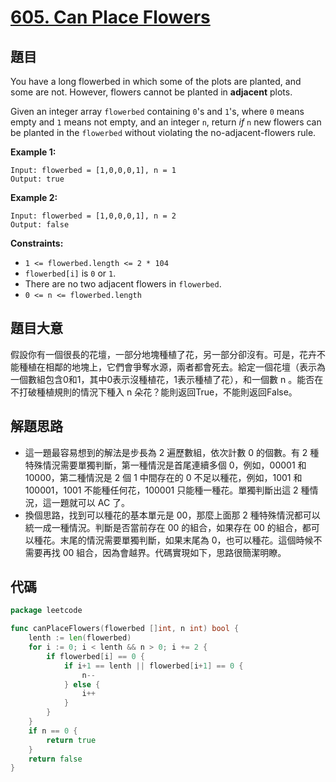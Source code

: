 # [605. Can Place Flowers](https://leetcode.com/problems/can-place-flowers/)

## 題目

You have a long flowerbed in which some of the plots are planted, and some are not. However, flowers cannot be planted in **adjacent** plots.

Given an integer array `flowerbed` containing `0`'s and `1`'s, where `0` means empty and `1` means not empty, and an integer `n`, return *if* `n` new flowers can be planted in the `flowerbed` without violating the no-adjacent-flowers rule.

**Example 1:**

```
Input: flowerbed = [1,0,0,0,1], n = 1
Output: true
```

**Example 2:**

```
Input: flowerbed = [1,0,0,0,1], n = 2
Output: false
```

**Constraints:**

- `1 <= flowerbed.length <= 2 * 104`
- `flowerbed[i]` is `0` or `1`.
- There are no two adjacent flowers in `flowerbed`.
- `0 <= n <= flowerbed.length`

## 題目大意

假設你有一個很長的花壇，一部分地塊種植了花，另一部分卻沒有。可是，花卉不能種植在相鄰的地塊上，它們會爭奪水源，兩者都會死去。給定一個花壇（表示為一個數組包含0和1，其中0表示沒種植花，1表示種植了花），和一個數 n 。能否在不打破種植規則的情況下種入 n 朵花？能則返回True，不能則返回False。

## 解題思路

- 這一題最容易想到的解法是步長為 2 遍歷數組，依次計數 0 的個數。有 2 種特殊情況需要單獨判斷，第一種情況是首尾連續多個 0，例如，00001 和 10000，第二種情況是 2 個 1 中間存在的 0 不足以種花，例如，1001 和 100001，1001 不能種任何花，100001 只能種一種花。單獨判斷出這 2 種情況，這一題就可以 AC 了。
- 換個思路，找到可以種花的基本單元是 00，那麼上面那 2 種特殊情況都可以統一成一種情況。判斷是否當前存在 00 的組合，如果存在 00 的組合，都可以種花。末尾的情況需要單獨判斷，如果末尾為 0，也可以種花。這個時候不需要再找 00 組合，因為會越界。代碼實現如下，思路很簡潔明瞭。

## 代碼

```go
package leetcode

func canPlaceFlowers(flowerbed []int, n int) bool {
	lenth := len(flowerbed)
	for i := 0; i < lenth && n > 0; i += 2 {
		if flowerbed[i] == 0 {
			if i+1 == lenth || flowerbed[i+1] == 0 {
				n--
			} else {
				i++
			}
		}
	}
	if n == 0 {
		return true
	}
	return false
}
```